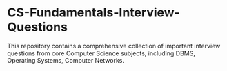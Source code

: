 # CS-Fundamentals-Interview-Questions
This repository contains a comprehensive collection of important interview questions from core Computer Science subjects, including DBMS, Operating Systems, Computer Networks.
